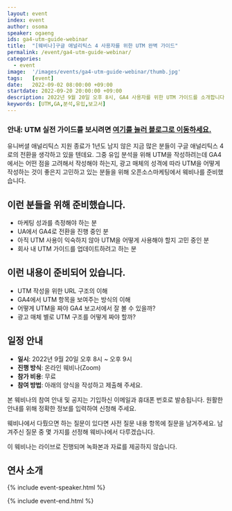 ```yaml
---
layout: event
index: event
author: osoma
speaker: ogaeng
ids: ga4-utm-guide-webinar
title:  "[웨비나]구글 애널리틱스 4 사용자를 위한 UTM 완벽 가이드"
permalink: /event/ga4-utm-guide-webinar/
categories:
  - event
image:  '/images/events/ga4-utm-guide-webinar/thumb.jpg'
tags:   [event]
date:   2022-09-02 08:00:00 +09:00
startdate: 2022-09-20 20:00:00 +09:00
description: 2022년 9월 20일 오후 8시, GA4 사용자를 위한 UTM 가이드를 소개합니다.
keywords: [UTM,GA,분석,유입,보고서]
---
```


### 안내: UTM 실전 가이드를 보시려면 [**여기를 눌러 블로그로 이동하세요.**](https://osoma.kr/blog/ga4-utm-guide/)

유니버셜 애널리틱스 지원 종료가 1년도 남지 않은 지금 많은 분들이 구글 애널리틱스 4로의 전환을 생각하고 있을 텐데요. 그중 유입 분석을 위해 UTM을 작성하려는데 GA4에서는 어떤 점을 고려해서 작성해야 하는지, 광고 매체의 성격에 따라 UTM을 어떻게 작성하는 것이 좋은지 고민하고 있는 분들을 위해 오픈소스마케팅에서 웨비나를 준비했습니다.

## 이런 분들을 위해 준비했습니다.

- 마케팅 성과를 측정해야 하는 분
- UA에서 GA4로 전환을 진행 중인 분
- 아직 UTM 사용이 익숙하지 않아 UTM을 어떻게 사용해야 할지 고민 중인 분
- 회사 내 UTM 가이드를 업데이트하려고 하는 분

## 이런 내용이 준비되어 있습니다.

- UTM 작성을 위한 URL 구조의 이해
- GA4에서 UTM 항목을 보여주는 방식의 이해
- 어떻게 UTM을 짜야 GA4 보고서에서 잘 볼 수 있을까?
- 광고 매체 별로 UTM 구조를 어떻게 짜야 할까?

## 일정 안내

- **일시**: 2022년 9월 20일 오후 8시 ~ 오후 9시
- **진행 방식**: 온라인 웨비나(Zoom)
- **참가 비용**: 무료
- **참여 방법**: 아래의 양식을 작성하고 제출해 주세요.

본 웨비나의 참여 안내 및 공지는 기입하신 이메일과 휴대폰 번호로 발송됩니다. 원활한 안내를 위해 정확한 정보를 입력하여 신청해 주세요.

웨비나에서 다뤘으면 하는 질문이 있다면 사전 질문 내용 항목에 질문을 남겨주세요. 남겨주신 질문 중 몇 가지를 선정해 웨비나에서 다루겠습니다.

이 웨비나는 라이브로 진행되며 녹화본과 자료를 제공하지 않습니다.

## 연사 소개

{% include event-speaker.html %}

{% include event-end.html %}
